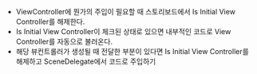 - ViewController에 뭔가의 주입이 필요할 때 스토리보드에서 Is Initial View Controller를 해제한다.
- Is Initial View Controller이 체크된 상태로 있으면 내부적인 코드로 View Controller를 자동으로 불러온다.
- 해당 뷰컨트롤러가 생성될 때 전달한 부분이 있다면 Is Initial View Controller를 해제하고 SceneDelegate에서 코드로 주입하기